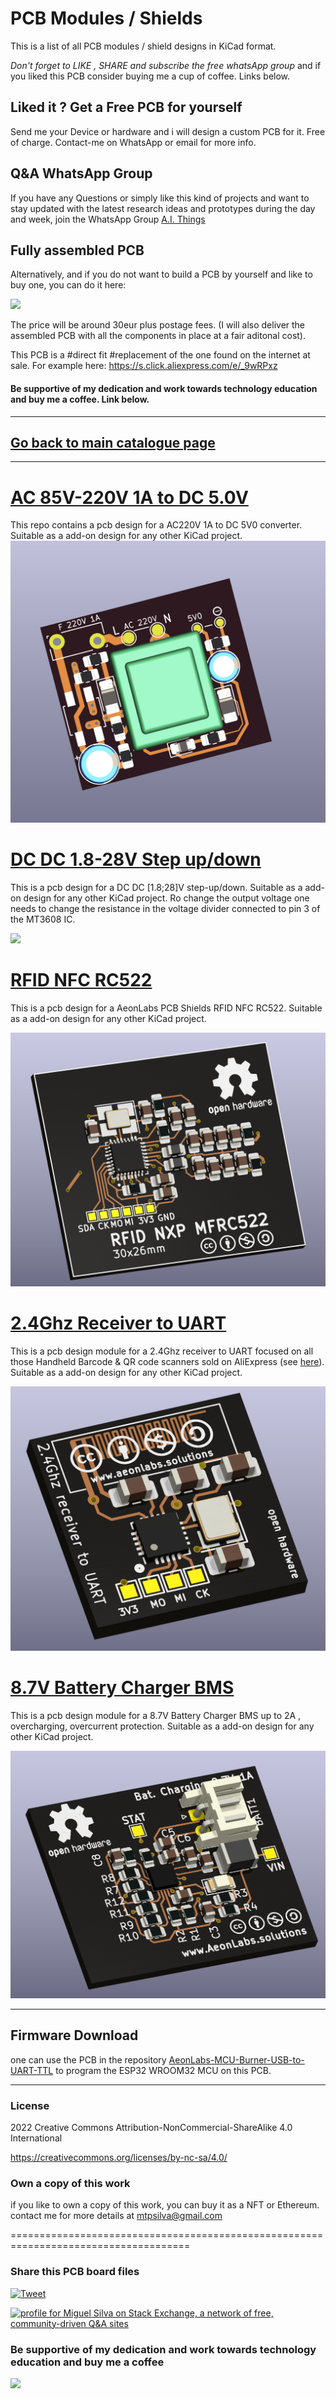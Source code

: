 # PCB Modules / Shields
This is a list of all PCB modules / shield designs in KiCad format.

*Don't forget to LIKE , SHARE and subscribe the free whatsApp group* and if you liked this PCB consider buying me a cup of coffee. Links below.

## Liked it ? Get a Free PCB for yourself
Send me your Device or hardware and i will design a custom PCB for it. Free of charge. Contact-me on WhatsApp or email for more info. 

## Q&A WhatsApp Group
If you have any Questions or simply  like this kind of projects and want to stay updated with the latest research ideas and prototypes during the day and week, join the WhatsApp Group
[A.I. Things](https://chat.whatsapp.com/FkNC7u83kuy2QRA5sqjBVg)

## Fully assembled PCB
Alternatively, and if you do not want to build a PCB by yourself and like to buy one, you can do it here:

[![](https://github.com/aeonSolutions/PCB-Prototyping-Catalogue/blob/main/tindie_sell.png)](https://www.tindie.com/stores/aeonlabs/)

The price will be around 30eur plus postage fees.
(I will also deliver the assembled PCB with all the components in place at a fair aditonal cost).

This PCB is a #direct fit #replacement of the one found on the internet at sale. For example here: https://s.click.aliexpress.com/e/_9wRPxz

#### Be supportive of my dedication and work towards technology education and buy me a coffee. Link below.

________________________________________________________________________________________________________________
## [Go back to main catalogue page](https://github.com/aeonSolutions/PCB-Prototyping-Catalogue)
________________________________________________________________________________________________________________

# [AC 85V-220V 1A to DC 5.0V](https://github.com/aeonSolutions/AeonLabs-PCB-Shields-AC220DC5V0)
 This repo contains a pcb design for a AC220V 1A to DC 5V0 converter. Suitable as a add-on design for any other KiCad project.
![](https://github.com/aeonSolutions/AeonLabs-PCB-Shields-AC220DC5V0/blob/main/designs/pcb_front.png)

# [DC DC 1.8-28V Step up/down](https://github.com/aeonSolutions/AeonLabs-PCB-Shields-DC2DC--1.8-28-V-step-up-down)
This is a pcb design for a DC DC [1.8;28]V step-up/down. Suitable as a add-on design for any other KiCad project.
Ro change the output voltage one needs to change the resistance in the voltage divider connected to pin 3 of the MT3608 IC.

![](https://github.com/aeonSolutions/AeonLabs-PCB-Shields-DC2DC--1.8-28-V-step-up-down/blob/main/designs/pcb_front.png)

# [RFID NFC RC522](https://github.com/aeonSolutions/AeonLabs-PCB-Shields-RFID-NFC-RC522)
 This is a pcb design for a AeonLabs PCB Shields RFID NFC RC522. Suitable as a add-on design for any other KiCad project.

![](https://github.com/aeonSolutions/AeonLabs-PCB-Shields-RFID-NFC-RC522/blob/main/designs/pcb_front.png)


# [2.4Ghz Receiver to UART](https://github.com/aeonSolutions/AeonLabs-PCB-Modules-2.4Ghz-Receiver-to-UART/blob/main/README.md)
This is a pcb design module for a 2.4Ghz receiver to UART focused on all those Handheld Barcode & QR code scanners sold on AliExpress (see [here](https://s.click.aliexpress.com/e/_DFo4U4B)). Suitable as a add-on design for any other KiCad project.

![](https://github.com/aeonSolutions/AeonLabs-PCB-Modules-2.4Ghz-Receiver-to-UART/blob/main/designs/pcb_front.png)


# [8.7V Battery Charger BMS](https://github.com/aeonSolutions/AeonLabs-PCB-Modules-8.7V-Battery-Charger-BMS/blob/main/README.md)
This is a pcb design module for a 8.7V Battery Charger BMS up to 2A , overcharging, overcurrent protection. Suitable as a add-on design for any other KiCad project.

![](https://github.com/aeonSolutions/AeonLabs-PCB-Modules-8.7V-Battery-Charger-BMS/blob/main/designs/pcb_front.png)

________________________________________________________________________________________________________________

## Firmware Download 
one can use the PCB in the repository [AeonLabs-MCU-Burner-USB-to-UART-TTL](https://github.com/aeonSolutions/AeonLabs-MCU-Burner-USB-to-UART-TTL) to program the ESP32 WROOM32 MCU on this PCB.

______________________________________________________________________________________________________________________________

### License
2022 Creative Commons Attribution-NonCommercial-ShareAlike 4.0 International

https://creativecommons.org/licenses/by-nc-sa/4.0/

### Own a copy of this work
if you like to own a copy of this work, you can buy it as a NFT or Ethereum. contact me for more details at mtpsilva@gmail.com

=====================================================================================
### Share this PCB board files
[![Tweet](https://img.shields.io/twitter/url/http/shields.io.svg?style=social)](https://twitter.com/intent/tweet?original_referer=https%3A%2F%2Fjitpack.io%2F&ref_src=twsrc%5Etfw&text=Version%201.0%20of%20![](https://github.com/aeonSolutions/AeonLabs-PCB-Shields-AC220DC5V0/blob/main/designs/pcb_back.png)%20is%20now%20available%20on%20&tw_p=tweetbutton&url=http%3A%2F%2Fgithub.com%2FaeonSolutions%2F![](https://github.com/aeonSolutions/AeonLabs-PCB-Shields-AC220DC5V0/blob/main/designs/pcb_back.png))

<a href="https://stackexchange.com/users/18907312/miguel-silva"><img src="https://stackexchange.com/users/flair/18907312.png" width="208" height="58" alt="profile for Miguel Silva on Stack Exchange, a network of free, community-driven Q&amp;A sites" title="profile for Miguel Silva on Stack Exchange, a network of free, community-driven Q&amp;A sites" /></a>

### Be supportive of my dedication and work towards technology education and buy me a coffee

[<img src="https://cdn.buymeacoffee.com/buttons/v2/default-yellow.png" data-canonical-src="https://cdn.buymeacoffee.com/buttons/v2/default-yellow.png" height="70" />](https://www.buymeacoffee.com/migueltomas)
